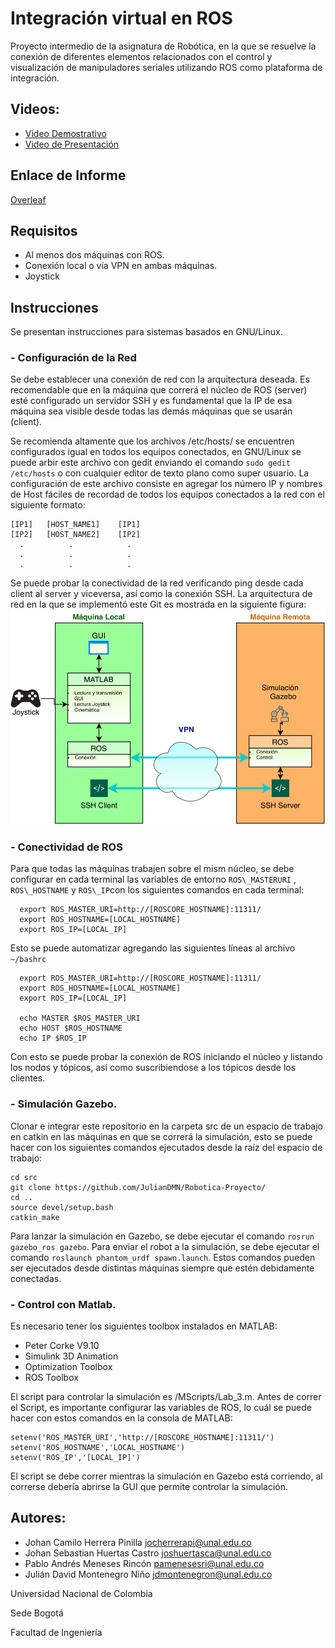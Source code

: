 # Integración virtual en ROS
Proyecto intermedio de la asignatura de Robótica, en la que se resuelve la conexión de diferentes elementos relacionados con el control y visualización de manipuladores seriales utilizando ROS como plataforma de integración.

## Videos:
- [Video Demostrativo](https://youtu.be/el7a4DUKw08)
- [Video de Presentación](https://youtu.be/ZiEr0SK4JKs)
## Enlace de Informe
[Overleaf](https://es.overleaf.com/project/5ef7c376717bba0001d75b5c)
## Requisitos
- Al menos dos máquinas con ROS.
- Conexión local o vía VPN en ambas máquinas.
- Joystick
## Instrucciones
Se presentan instrucciones para sistemas basados en GNU/Linux.
### - Configuración de la Red
Se debe establecer una conexión de red con la arquitectura deseada. Es recomendable que en la máquina que correrá el núcleo de ROS (server) esté configurado un servidor SSH y es fundamental que la IP de esa máquina sea visible desde todas las demás máquinas que se usarán (client).

Se recomienda altamente que los archivos /etc/hosts/ se encuentren configurados igual en todos los equipos conectados, en GNU/Linux se puede arbir este archivo con gedit enviando el comando `sudo gedit /etc/hosts` o con cualquier editor de texto plano como super usuario. La configuración de este archivo consiste en agregar los número IP y nombres de Host fáciles de recordad de todos los equipos conectados a la red con el siguiente formato:
```
[IP1]   [HOST_NAME1]    [IP1]
[IP2]   [HOST_NAME2]    [IP2]
  .          .            .
  .          .            .
  .          .            .
  ``` 
          


Se puede probar la conectividad de la red verificando ping desde cada client al server y viceversa, así como la conexión SSH.
La arquitectura de red en la que se implementó este Git es mostrada en la siguiente figura:
![Figura](images/Arquitectura-1.png)

### - Conectividad de ROS
Para que todas las máquinas trabajen sobre el mism núcleo, se debe configurar en cada terminal las variables de entorno `ROS\_MASTERURI` , `ROS\_HOSTNAME` y `ROS\_IP`con los siguientes comandos en cada terminal:
```
  export ROS_MASTER_URI=http://[ROSCORE_HOSTNAME]:11311/
  export ROS_HOSTNAME=[LOCAL_HOSTNAME]
  export ROS_IP=[LOCAL_IP]
```
Esto se puede automatizar agregando las siguientes líneas al archivo `~/bashrc`
```
  export ROS_MASTER_URI=http://[ROSCORE_HOSTNAME]:11311/
  export ROS_HOSTNAME=[LOCAL_HOSTNAME]
  export ROS_IP=[LOCAL_IP]
  
  echo MASTER $ROS_MASTER_URI
  echo HOST $ROS_HOSTNAME
  echo IP $ROS_IP
 ```
Con esto se puede probar la conexión de ROS iniciando el núcleo y listando los nodos y tópicos, así como suscribiendose a los tópicos desde los clientes.
### - Simulación Gazebo.
Clonar e integrar este repositorio en la carpeta src de un espacio de trabajo en catkin en las máquinas en que se correrá la simulación, esto se puede hacer con los siguientes comandos ejecutados desde la raíz del espacio de trabajo:
```
cd src
git clone https://github.com/JulianDMN/Robotica-Proyecto/
cd ..
source devel/setup.bash
catkin_make
```
Para lanzar la simulación en Gazebo, se debe ejecutar el comando `rosrun gazebo_ros gazebo`.
Para enviar el robot a la simulación, se debe ejecutar el comando `roslaunch phantom_urdf spawn.launch`.
Estos comandos pueden ser ejecutados desde distintas máquinas siempre que estén debidamente conectadas.
### - Control con Matlab.
Es necesario tener los siguientes toolbox instalados en MATLAB:
- Peter Corke V9.10
- Simulink 3D Animation
- Optimization Toolbox
- ROS Toolbox

El script para controlar la simulación es /MScripts/Lab_3.m. Antes de correr el Script, es importante configurar las variables de ROS, lo cuál se puede hacer con estos comandos en la consola de MATLAB:
```
setenv('ROS_MASTER_URI','http://[ROSCORE_HOSTNAME]:11311/')
setenv('ROS_HOSTNAME','LOCAL_HOSTNAME')
setenv('ROS_IP','[LOCAL_IP]')
```

El script se debe correr mientras la simulación en Gazebo está corriendo, al correrse debería abrirse la GUI que permite controlar la simulación.
## Autores:
- Johan Camilo Herrera Pinilla    <jocherrerapi@unal.edu.co>
- Johan Sebastian Huertas Castro  <joshuertasca@unal.edu.co>
- Pablo Andrés Meneses Rincón     <pamenesesri@unal.edu.co>
- Julián David Montenegro Niño    <jdmontenegron@unal.edu.co>

Universidad Nacional de Colombia

Sede Bogotá

Facultad de Ingeniería

